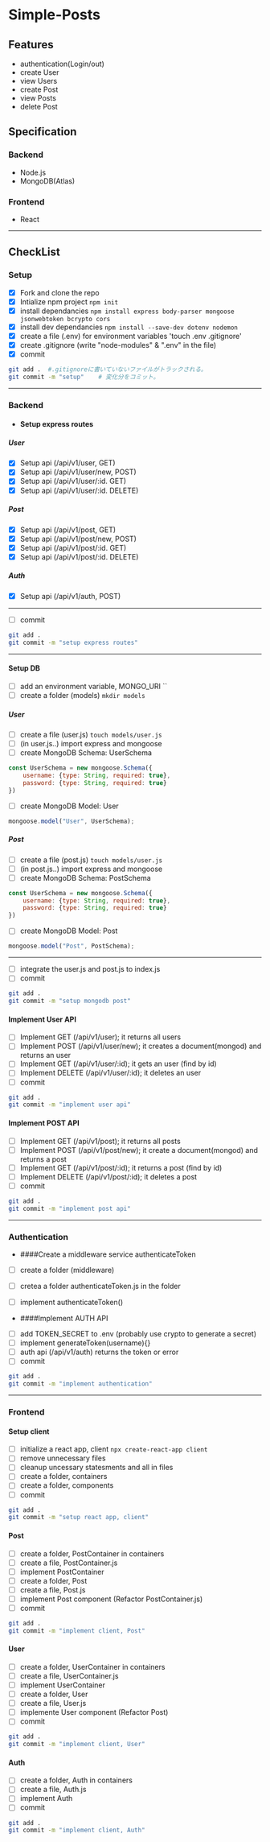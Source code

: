 # Simple-Posts
## Features
- authentication(Login/out)
- create User
- view Users
- create Post
- view Posts
- delete Post


## Specification
### Backend
- Node.js
- MongoDB(Atlas)
### Frontend
- React

------------

## CheckList
### Setup
- [x] Fork and clone the repo
- [x] Intialize npm project `npm init`
- [x] install dependancies `npm install express body-parser mongoose jsonwebtoken bcrypto cors`
- [x] install dev dependancies `npm install --save-dev dotenv nodemon`
- [x] create a file (.env) for environment variables 'touch .env .gitignore'
- [x] create .gitignore (write "node-modules" & ".env" in the file)
- [x] commit 
```bash
git add .  #.gitignoreに書いていないファイルがトラックされる。
git commit -m "setup"    # 変化分をコミット。
```

------------


### Backend
- #### Setup express routes
##### User
- [x] Setup api (/api/v1/user, GET)
- [x] Setup api (/api/v1/user/new, POST)
- [x] Setup api (/api/v1/user/:id. GET)
- [x] Setup api (/api/v1/user/:id. DELETE)
##### Post
- [x] Setup api (/api/v1/post, GET)
- [x] Setup api (/api/v1/post/new, POST)
- [x] Setup api (/api/v1/post/:id. GET)
- [x] Setup api (/api/v1/post/:id. DELETE)
##### Auth
- [x] Setup api (/api/v1/auth, POST)

------------

- [ ] commit
```bash
git add .
git commit -m "setup express routes"
```

------------
#### Setup DB
- [ ] add an environment variable, MONGO_URI  ``
- [ ] create a folder (models) `mkdir models`
##### User
- [ ] create a file (user.js) `touch models/user.js`
- [ ] (in user.js..) import express and mongoose
- [ ] create MongoDB Schema: UserSchema 
```javascript
const UserSchema = new mongoose.Schema({
	username: {type: String, required: true},
	password: {type: String, required: true}
})
```
- [ ] create MongoDB Model: User
```javascript
mongoose.model("User", UserSchema);
```

##### Post
- [ ] create a file (post.js) `touch models/user.js`
- [ ] (in post.js..) import express and mongoose
- [ ] create MongoDB Schema: PostSchema 
```javascript
const UserSchema = new mongoose.Schema({
	username: {type: String, required: true},
	password: {type: String, required: true}
})
```
- [ ] create MongoDB Model: Post
```javascript
mongoose.model("Post", PostSchema);
```
------------

- [ ] integrate the user.js and post.js to index.js
- [ ] commit
```bash
git add .
git commit -m "setup mongodb post"
```
#### Implement User API
- [ ] Implement GET (/api/v1/user); it returns all users
- [ ] Implement POST (/api/v1/user/new); it creates a document(mongod) and returns an user
- [ ] Implement GET (/api/v1/user/:id); it gets an user (find by id)
- [ ] Implement DELETE (/api/v1/user/:id); it deletes an user
- [ ] commit
```bash
git add .
git commit -m "implement user api"
```


#### Implement POST API
- [ ] Implement GET (/api/v1/post); it returns all posts
- [ ] Implement POST (/api/v1/post/new); it create a document(mongod) and returns a post
- [ ] Implement GET (/api/v1/post/:id); it returns a post (find by id)
- [ ] Implement DELETE (/api/v1/post/:id); it deletes a post
- [ ] commit
```bash
git add .
git commit -m "implement post api"
```



------------

### Authentication
- ####Create a middleware service authenticateToken
- [ ] create a folder (middleware)
- [ ] cretea a folder authenticateToken.js in the folder
- [ ] implement authenticateToken()


- ####Implement AUTH API
- [ ] add TOKEN_SECRET to .env (probably use crypto to generate a secret)
- [ ] implement generateToken(username){}
- [ ] auth api (/api/v1/auth) returns the token or error
- [ ] commit
```bash
git add .
git commit -m "implement authentication"
```

------------

### Frontend
#### Setup client
- [ ] initialize a react app, client `npx create-react-app client`
- [ ] remove unnecessary files 
- [ ] cleanup uncessary statesments and all in files
- [ ] create a folder, containers
- [ ] create a folder, components
- [ ] commit
```bash
git add .
git commit -m "setup react app, client"
```


#### Post
- [ ] create a folder, PostContainer in containers
- [ ] create a file, PostContainer.js
- [ ] implement PostContainer
- [ ] create a folder, Post
- [ ] create a file, Post.js
- [ ] implement Post component (Refactor PostContainer.js)
- [ ] commit
```bash
git add .
git commit -m "implement client, Post"
```

#### User
- [ ] create a folder, UserContainer in containers
- [ ] create a file, UserContainer.js
- [ ] implement UserContainer
- [ ] create a folder, User
- [ ] create a file, User.js
- [ ] implemente User component (Refactor Post)
- [ ] commit
```bash
git add .
git commit -m "implement client, User"
```

#### Auth
- [ ] create a folder, Auth in containers
- [ ] create a file, Auth.js
- [ ] implement Auth
- [ ] commit
```bash
git add .
git commit -m "implement client, Auth"
```
